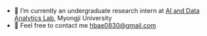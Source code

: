 - 🌱 I’m currently an undergraduate research intern at [AI and Data Analytics Lab](https://ailab-mju.github.io/), Myongji University  
- 📧 Feel free to contact me [hbae0830@gmail.com](mailto:hbae0830@gmail.com)

